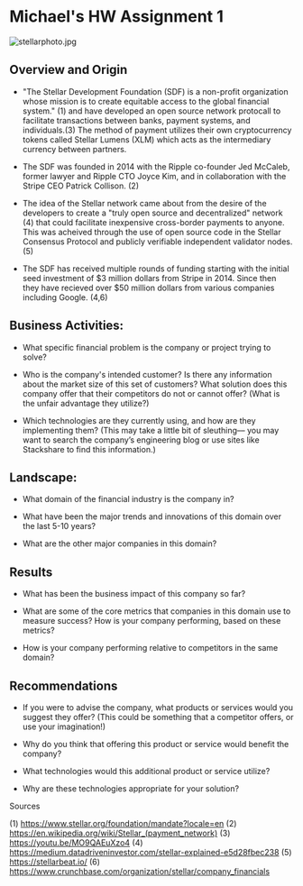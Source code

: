 
# Michael's HW Assignment 1

![stellarphoto.jpg](../../Project_Photos_Git/stellarphoto.jpg)

## Overview and Origin

* "The Stellar Development Foundation (SDF) is a non-profit organization whose mission is to create equitable access to the global financial system." (1) and have developed an open source network protocall to facilitate transactions between banks, payment systems, and individuals.(3) The method of payment utilizes their own cryptocurrency tokens called Stellar Lumens (XLM) which acts as the intermediary currency between partners.

* The SDF was founded in 2014 with the Ripple co-founder Jed McCaleb, former lawyer and Ripple CTO Joyce Kim, and in collaboration with the Stripe CEO Patrick Collison. (2)

* The idea of the Stellar network came about from the desire of the developers to create a "truly open source and decentralized" network (4) that could facilitate inexpensive cross-border payments to anyone. This was acheived through the use of open source code in the Stellar Consensus Protocol and publicly verifiable independent validator nodes.(5)

* The SDF has received multiple rounds of funding starting with the initial seed investment of $3 million dollars from Stripe in 2014. Since then they have recieved over $50 million dollars from various companies including Google. (4,6) 


## Business Activities:

* What specific financial problem is the company or project trying to solve?

* Who is the company's intended customer?  Is there any information about the market size of this set of customers?
What solution does this company offer that their competitors do not or cannot offer? (What is the unfair advantage they utilize?)

* Which technologies are they currently using, and how are they implementing them? (This may take a little bit of sleuthing–– you may want to search the company’s engineering blog or use sites like Stackshare to find this information.)


## Landscape:

* What domain of the financial industry is the company in?

* What have been the major trends and innovations of this domain over the last 5-10 years?

* What are the other major companies in this domain?


## Results

* What has been the business impact of this company so far?

* What are some of the core metrics that companies in this domain use to measure success? How is your company performing, based on these metrics?

* How is your company performing relative to competitors in the same domain?


## Recommendations

* If you were to advise the company, what products or services would you suggest they offer? (This could be something that a competitor offers, or use your imagination!)

* Why do you think that offering this product or service would benefit the company?

* What technologies would this additional product or service utilize?

* Why are these technologies appropriate for your solution?

Sources

(1) https://www.stellar.org/foundation/mandate?locale=en
(2) https://en.wikipedia.org/wiki/Stellar_(payment_network)
(3) https://youtu.be/MO9QAEuXzo4
(4) https://medium.datadriveninvestor.com/stellar-explained-e5d28fbec238
(5) https://stellarbeat.io/
(6) https://www.crunchbase.com/organization/stellar/company_financials